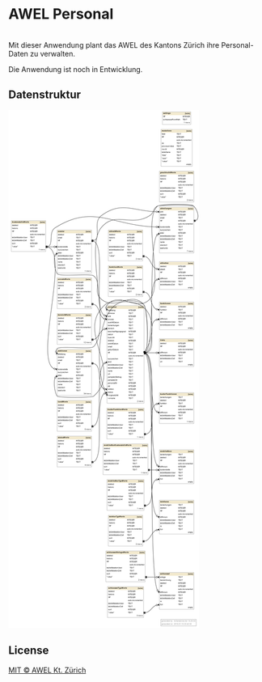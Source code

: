 # AWEL Personal

<br/>
Mit dieser Anwendung plant das AWEL des Kantons Zürich ihre Personal-Daten zu verwalten.

Die Anwendung ist noch in Entwicklung.

## Datenstruktur
![Datenstruktur](./app/etc/awel-personal-structure.png)




## License
[MIT © AWEL Kt. Zürich](./LICENSE)
